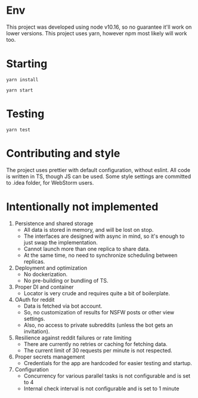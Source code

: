 # Env

This project was developed using node v10.16, so no guarantee it'll work on lower versions.
This project uses yarn, however npm most likely will work too.

# Starting

`yarn install`

`yarn start`

# Testing

`yarn test`

# Contributing and style

The project uses prettier with default configuration, without eslint. 
All code is written in TS, though JS can be used.
Some style settings are committed to .idea folder, for WebStorm users.

# Intentionally not implemented
1. Persistence and shared storage
    * All data is stored in memory, and will be lost on stop.
    * The interfaces are designed with async in mind, so it's enough to just swap the implementation.
    * Cannot launch more than one replica to share data.
    * At the same time, no need to synchronize scheduling between replicas.
2. Deployment and optimization
    * No dockerization.
    * No pre-building or bundling of TS.
3. Proper DI and container 
    * Locator is very crude and requires quite a bit of boilerplate.
4. OAuth for reddit
    * Data is fetched via bot account.
    * So, no customization of results for NSFW posts or other view settings.
    * Also, no access to private subreddits (unless the bot gets an invitation).
5. Resilience against reddit failures or rate limiting
    * There are currently no retries or caching for fetching data.
    * The current limit of 30 requests per minute is not respected.
6. Proper secrets management
    * Credentials for the app are hardcoded for easier testing and startup.
7. Configuration
    * Concurrency for various parallel tasks is not configurable and is set to 4
    * Internal check interval is not configurable and is set to 1 minute
